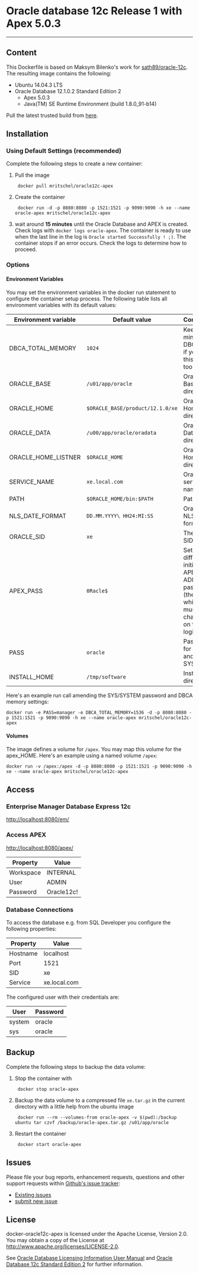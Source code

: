 # Oracle database 12c Release 1 with Apex 5.0.3 
--------------------------------------------------------

## Content

This Dockerfile is based on Maksym Bilenko's work for [sath89/oracle-12c](https://hub.docker.com/r/sath89/oracle-12c/). The resulting image contains the following:

* Ubuntu 14.04.3 LTS
* Oracle Database 12.1.0.2 Standard Edition 2
	* Apex 5.0.3
	* Java(TM) SE Runtime Environment (build 1.8.0_91-b14)
	
Pull the latest trusted build from [here](https://hub.docker.com/r/mritschel/oracle12c-apex/).


## Installation

### Using Default Settings (recommended)

Complete the following steps to create a new container:

1. Pull the image

		docker pull mritschel/oracle12c-apex

2. Create the container

		docker run -d -p 8080:8080 -p 1521:1521 -p 9090:9090 -h xe --name oracle-apex mritschel/oracle12c-apex
		
3. wait around **15 minutes** until the Oracle Database and APEX is created. Check logs with ```docker logs oracle-apex```. The container is ready to use when the last line in the log is ```Oracle started Successfully ! ;)```. The container stops if an error occurs. Check the logs to determine how to proceed.


### Options

#### Environment Variables

You may set the environment variables in the docker run statement to configure the container setup process. The following table lists all environment variables with its default values:

Environment variable | Default value | Comments
-------------------- | ------------- | --------
DBCA_TOTAL_MEMORY | ```1024``` | Keep in mind that DBCA fails if you set this value too low
ORACLE_BASE | ```/u01/app/oracle``` | Oracle Base directory
ORACLE_HOME | ```$ORACLE_BASE/product/12.1.0/xe``` | Oracle Home directory
ORACLE_DATA | ```/u00/app/oracle/oradata``` | Oracle Data directory
ORACLE_HOME_LISTNER | ```$ORACLE_HOME``` | Oracle Home directory
SERVICE_NAME | ```xe.local.com``` | Oracle service name
PATH | ```$ORACLE_HOME/bin:$PATH``` | Path
NLS_DATE_FORMAT | ```DD.MM.YYYY\ HH24:MI:SS``` | Oracle NLS date format
ORACLE_SID | ```xe``` | The Oracle SID
APEX_PASS | ```0Racle$``` | Set a different initial APEX ADMIN password (the one which must be changed on first login)
PASS | ```oracle``` | Password for SYS and SYSTEM
INSTALL_HOME | ```/tmp/software``` | Install directory

Here's an example run call amending the SYS/SYSTEM password and DBCA memory settings:

```
docker run -e PASS=manager -e DBCA_TOTAL_MEMORY=1536 -d -p 8080:8080 -p 1521:1521 -p 9090:9090 -h xe --name oracle-apex mritschel/oracle12c-apex
```

#### Volumes

The image defines a volume for ```/apex```. You may map this volume for the apex_HOME. Here's an example using a named volume ```/apex```:

```
docker run -v /apex:/apex -d -p 8080:8080 -p 1521:1521 -p 9090:9090 -h xe --name oracle-apex mritschel/oracle12c-apex
```

## Access

### Enterprise Manager Database Express 12c

[http://localhost:8080/em/](http://localhost:8080/em/)


### Access APEX

[http://localhost:8080/apex/](http://localhost:8080/apex/)

Property | Value 
-------- | -----
Workspace | INTERNAL
User | ADMIN
Password | Oracle12c!

### Database Connections

To access the database e.g. from SQL Developer you configure the following properties:

Property | Value 
-------- | -----
Hostname | localhost
Port | 1521
SID | xe
Service | xe.local.com

The configured user with their credentials are:

User | Password 
-------- | -----
system | oracle
sys | oracle
 


## Backup

Complete the following steps to backup the data volume:

1. Stop the container with 

		docker stop oracle-apex
		
2. Backup the data volume to a compressed file ```xe.tar.gz``` in the current directory with a little help from the ubuntu image

		docker run --rm --volumes-from oracle-apex -v $(pwd):/backup ubuntu tar czvf /backup/oracle-apex.tar.gz /u01/app/oracle
		
3. Restart the container

		docker start oracle-apex


## Issues

Please file your bug reports, enhancement requests, questions and other support requests within [Github's issue tracker](https://help.github.com/articles/about-issues/): 

* [Existing issues](https://github.com/mritschel/docker-oracle12c-apex/issues)
* [submit new issue](https://github.com/mritschel/docker-oracle12c-apex/issues/new)

## License

docker-oracle12c-apex is licensed under the Apache License, Version 2.0. You may obtain a copy of the License at <http://www.apache.org/licenses/LICENSE-2.0>. 

See [Oracle Database Licensing Information User Manual](http://docs.oracle.com/database/121/DBLIC/editions.htm#DBLIC109) and [Oracle Database 12c Standard Edition 2](https://www.oracle.com/database/standard-edition-two/index.html) for further information.
